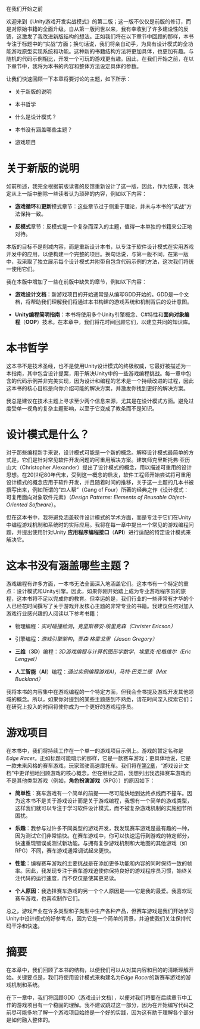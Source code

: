 在我们开始之前

欢迎来到《Unity游戏开发实战模式》的第二版；这一版不仅仅是前版的修订，而是对原始书籍的全面升级。自从第一版问世以来，我有幸收到了许多建设性的反馈，这激发了我改进新版结构的想法。正如我们将在以下章节中回顾的那样，本书专注于标题中的“实战”方面；换句话说，我们将亲自动手，为具有设计模式的全功能游戏原型实现系统和功能。这种新的书籍结构方法将更加具体，也更加有趣。与随机的代码示例相比，开发一个可玩的游戏更有趣。因此，在我们开始之前，在以下章节中，我将为本书的内容和整体方法设定具体的参数。

让我们快速回顾一下本章将要讨论的主题，如下所示：

+   关于新版的说明

+   本书哲学

+   什么是设计模式？

+   本书没有涵盖哪些主题？

+   游戏项目

# 关于新版的说明

如前所述，我完全根据前版读者的反馈重新设计了这一版，因此，作为结果，我决定从上一版中删除一些读者认为琐碎的内容，例如以下内容：

+   **游戏循环**和**更新**模式章节：这些章节过于侧重于理论，并未与本书的“实战”方法保持一致。

+   **反模式**章节：反模式是一个复杂而深入的主题，值得一本单独的书籍来公正地对待。

本版的目标不是削减内容，而是重新设计本书，以专注于软件设计模式在实用游戏开发中的应用，以便构建一个完整的项目。换句话说，与第一版不同，在第一版中，我采取了独立展示每个设计模式并附带自包含代码示例的方法，这次我们将统一使用它们。

我在本版中增加了一些在前版中缺失的章节，例如以下内容：

+   **游戏设计文档**：新游戏项目的开始通常是从编写GDD开始的。GDD是一个文档，将帮助我们理解我们将通过本书构建的游戏系统和机制背后的设计意图。

+   **Unity编程简明指南**：本书将使用多个Unity引擎概念、C#特性和**面向对象编程**（**OOP**）技术。在本章中，我们将花时间回顾它们，以建立共同的知识库。

# 本书哲学

这本书不是技术圣经，也不是使用Unity设计模式的终极权威，它最好被描述为一本指南，其中包含设计提案，用于解决Unity中的一些游戏编程挑战。每一章中包含的代码示例并非完美实现，因为设计和编程的艺术是一个持续改进的过程，因此这本书的核心目标是向你介绍可能的解决方案，并激发你找到更好的解决方案。

我总是建议在技术主题上寻求至少两个信息来源，尤其是在设计模式方面。避免过度受单一视角的复杂主题影响，以至于它变成了教条而不是知识。

# 设计模式是什么？

对于那些编程新手来说，设计模式可能是一个新的概念。解释设计模式最简单的方式是，它们是针对常见软件开发问题的可重用解决方案。建筑师克里斯托弗·亚历山大（Christopher Alexander）提出了设计模式的概念，用以描述可重用的设计思想。在20世纪80年代末，受到这一概念的启发，软件工程师开始尝试将可重用设计模式的概念应用于软件开发，并且随着时间的推移，关于这一主题的几本书被撰写出来，例如所谓的“四人帮”（Gang of Four）所著的经典之作《设计模式：可复用面向对象软件元素》（*Design Patterns: Elements of Reusable Object-Oriented Software*）。

但在这本书中，我将避免涵盖软件设计模式的学术方面，而是专注于它们在Unity中编程游戏机制和系统时的实际应用。我将在每一章中提出一个常见的游戏编程问题，并提出使用针对Unity **应用程序编程接口**（**API**）进行适配的特定设计模式来解决它。

# 这本书没有涵盖哪些主题？

游戏编程有许多方面，一本书无法全面深入地涵盖它们。这本书有一个特定的重点：设计模式和Unity引擎。因此，如果你刚开始踏上成为专业游戏程序员的旅程，这本书将不足以完成你的教育。但幸运的是，我们行业的一些非常有才华的个人已经花时间撰写了关于游戏开发核心主题的非常专业的书籍。我建议任何对加入游戏行业感兴趣的人阅读以下参考书籍：

+   物理编程：*实时碰撞检测*，*克里斯蒂安·埃里克森（Christer Ericson）*

+   引擎编程：*游戏引擎架构*，*贾森·格雷戈里（Jason Gregory）*

+   **三维**（**3D**）编程：*3D游戏编程与计算机图形学数学*，*埃里克·伦格维尔（Eric Lengyel）*

+   **人工智能**（**AI**）编程：*通过实例编程游戏AI*，*马特·巴克兰德（Mat Buckland）*

我将本书的内容集中在游戏编程的一个特定方面，但我会全书提及游戏开发其他领域的概念。所以，如果你对提到的某些主题感到不熟悉，请花时间深入探索它们；在研究上投入的时间将使你成为一个更好的游戏程序员。

# 游戏项目

在本书中，我们将持续工作在一个单一的游戏项目示例上。游戏的暂定名称是*Edge Racer*。正如标题可能暗示的那样，它是一款赛车游戏；更具体地说，它是一款未来风格的赛车游戏，玩家驾驶高速摩托车。我们将在[第2章](9f089286-fe13-4bed-8f65-18aca63e6e6b.xhtml)，“游戏设计文档”中更详细地回顾游戏的核心概念。但在继续之前，我想列出我选择赛车游戏而不是其他类型游戏（例如，**角色扮演游戏**（RPG））的原因如下：

+   **简单性**：赛车游戏有一个简单的前提——尽可能快地到达终点线而不撞车。因为这本书不是关于游戏设计而是关于游戏编程，我想有一个简单的游戏类型，这样我们就可以专注于学习软件设计模式，而不被复杂游戏机制的实施细节所困扰。

+   **乐趣**：我参与过许多不同类型的游戏开发，我发现赛车游戏是最有趣的一种，因为测试它们非常愉快。在赛车游戏中，你可以快速运行到游戏的特定部分，快速重现错误或测试新功能。与拥有复杂游戏机制和大地图的其他游戏（如RPG）不同，赛车游戏通常调试起来更快。

+   **性能**：编程赛车游戏的主要挑战是在添加更多功能和内容的同时保持一致的帧率。因此，我发现专注于赛车游戏迫使你保持良好的游戏程序员习惯，始终关注代码的运行速度，而不仅仅是使其更易读。

+   **个人原因**：我选择赛车游戏的另一个个人原因是——它是我的最爱。我喜欢玩赛车游戏，也喜欢制作它们。

总之，游戏产业在许多类型和子类型中生产各种产品，但赛车游戏是我们开始学习Unity中设计模式的好参考点，因为它是一个简单的背景，并迫使我们关注保持代码干净和快速。

# 摘要

在本章中，我们回顾了本书的结构，以便我们可以从对其内容和目的的清晰理解开始。关键要点是，我们将使用设计模式来构建名为*Edge Racer*的新赛车游戏的游戏机制和系统。

在下一章中，我们将回顾GDD（游戏设计文档），以便对我们将要在后续章节中工作的游戏项目有一个稳固的理解。我不建议跳过这一部分，因为在开始编写代码之前尽可能多地了解一个游戏项目始终是一个好的实践，因为这有助于理解各个部分是如何融入整体的。
